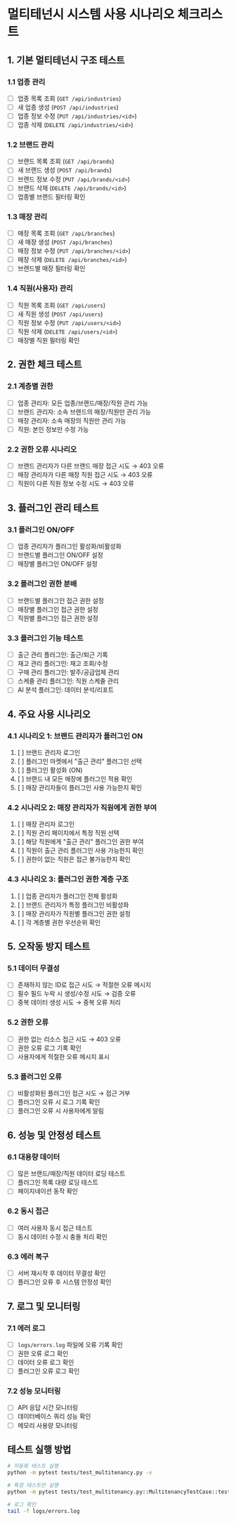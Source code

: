 # 멀티테넌시 시스템 사용 시나리오 체크리스트

## 1. 기본 멀티테넌시 구조 테스트

### 1.1 업종 관리
- [ ] 업종 목록 조회 (`GET /api/industries`)
- [ ] 새 업종 생성 (`POST /api/industries`)
- [ ] 업종 정보 수정 (`PUT /api/industries/<id>`)
- [ ] 업종 삭제 (`DELETE /api/industries/<id>`)

### 1.2 브랜드 관리
- [ ] 브랜드 목록 조회 (`GET /api/brands`)
- [ ] 새 브랜드 생성 (`POST /api/brands`)
- [ ] 브랜드 정보 수정 (`PUT /api/brands/<id>`)
- [ ] 브랜드 삭제 (`DELETE /api/brands/<id>`)
- [ ] 업종별 브랜드 필터링 확인

### 1.3 매장 관리
- [ ] 매장 목록 조회 (`GET /api/branches`)
- [ ] 새 매장 생성 (`POST /api/branches`)
- [ ] 매장 정보 수정 (`PUT /api/branches/<id>`)
- [ ] 매장 삭제 (`DELETE /api/branches/<id>`)
- [ ] 브랜드별 매장 필터링 확인

### 1.4 직원(사용자) 관리
- [ ] 직원 목록 조회 (`GET /api/users`)
- [ ] 새 직원 생성 (`POST /api/users`)
- [ ] 직원 정보 수정 (`PUT /api/users/<id>`)
- [ ] 직원 삭제 (`DELETE /api/users/<id>`)
- [ ] 매장별 직원 필터링 확인

## 2. 권한 체크 테스트

### 2.1 계층별 권한
- [ ] 업종 관리자: 모든 업종/브랜드/매장/직원 관리 가능
- [ ] 브랜드 관리자: 소속 브랜드의 매장/직원만 관리 가능
- [ ] 매장 관리자: 소속 매장의 직원만 관리 가능
- [ ] 직원: 본인 정보만 수정 가능

### 2.2 권한 오류 시나리오
- [ ] 브랜드 관리자가 다른 브랜드 매장 접근 시도 → 403 오류
- [ ] 매장 관리자가 다른 매장 직원 접근 시도 → 403 오류
- [ ] 직원이 다른 직원 정보 수정 시도 → 403 오류

## 3. 플러그인 관리 테스트

### 3.1 플러그인 ON/OFF
- [ ] 업종 관리자가 플러그인 활성화/비활성화
- [ ] 브랜드별 플러그인 ON/OFF 설정
- [ ] 매장별 플러그인 ON/OFF 설정

### 3.2 플러그인 권한 분배
- [ ] 브랜드별 플러그인 접근 권한 설정
- [ ] 매장별 플러그인 접근 권한 설정
- [ ] 직원별 플러그인 접근 권한 설정

### 3.3 플러그인 기능 테스트
- [ ] 출근 관리 플러그인: 출근/퇴근 기록
- [ ] 재고 관리 플러그인: 재고 조회/수정
- [ ] 구매 관리 플러그인: 발주/공급업체 관리
- [ ] 스케줄 관리 플러그인: 직원 스케줄 관리
- [ ] AI 분석 플러그인: 데이터 분석/리포트

## 4. 주요 사용 시나리오

### 4.1 시나리오 1: 브랜드 관리자가 플러그인 ON
1. [ ] 브랜드 관리자 로그인
2. [ ] 플러그인 마켓에서 "출근 관리" 플러그인 선택
3. [ ] 플러그인 활성화 (ON)
4. [ ] 브랜드 내 모든 매장에 플러그인 적용 확인
5. [ ] 매장 관리자들이 플러그인 사용 가능한지 확인

### 4.2 시나리오 2: 매장 관리자가 직원에게 권한 부여
1. [ ] 매장 관리자 로그인
2. [ ] 직원 관리 페이지에서 특정 직원 선택
3. [ ] 해당 직원에게 "출근 관리" 플러그인 권한 부여
4. [ ] 직원이 출근 관리 플러그인 사용 가능한지 확인
5. [ ] 권한이 없는 직원은 접근 불가능한지 확인

### 4.3 시나리오 3: 플러그인 권한 계층 구조
1. [ ] 업종 관리자가 플러그인 전체 활성화
2. [ ] 브랜드 관리자가 특정 플러그인 비활성화
3. [ ] 매장 관리자가 직원별 플러그인 권한 설정
4. [ ] 각 계층별 권한 우선순위 확인

## 5. 오작동 방지 테스트

### 5.1 데이터 무결성
- [ ] 존재하지 않는 ID로 접근 시도 → 적절한 오류 메시지
- [ ] 필수 필드 누락 시 생성/수정 시도 → 검증 오류
- [ ] 중복 데이터 생성 시도 → 중복 오류 처리

### 5.2 권한 오류
- [ ] 권한 없는 리소스 접근 시도 → 403 오류
- [ ] 권한 오류 로그 기록 확인
- [ ] 사용자에게 적절한 오류 메시지 표시

### 5.3 플러그인 오류
- [ ] 비활성화된 플러그인 접근 시도 → 접근 거부
- [ ] 플러그인 오류 시 로그 기록 확인
- [ ] 플러그인 오류 시 사용자에게 알림

## 6. 성능 및 안정성 테스트

### 6.1 대용량 데이터
- [ ] 많은 브랜드/매장/직원 데이터 로딩 테스트
- [ ] 플러그인 목록 대량 로딩 테스트
- [ ] 페이지네이션 동작 확인

### 6.2 동시 접근
- [ ] 여러 사용자 동시 접근 테스트
- [ ] 동시 데이터 수정 시 충돌 처리 확인

### 6.3 에러 복구
- [ ] 서버 재시작 후 데이터 무결성 확인
- [ ] 플러그인 오류 후 시스템 안정성 확인

## 7. 로그 및 모니터링

### 7.1 에러 로그
- [ ] `logs/errors.log` 파일에 오류 기록 확인
- [ ] 권한 오류 로그 확인
- [ ] 데이터 오류 로그 확인
- [ ] 플러그인 오류 로그 확인

### 7.2 성능 모니터링
- [ ] API 응답 시간 모니터링
- [ ] 데이터베이스 쿼리 성능 확인
- [ ] 메모리 사용량 모니터링

## 테스트 실행 방법

```bash
# 자동화 테스트 실행
python -m pytest tests/test_multitenancy.py -v

# 특정 테스트만 실행
python -m pytest tests/test_multitenancy.py::MultitenancyTestCase::test_industry_crud -v

# 로그 확인
tail -f logs/errors.log
``` 